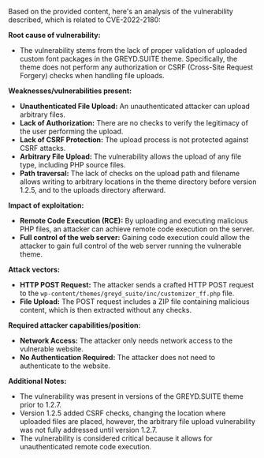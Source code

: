 Based on the provided content, here's an analysis of the vulnerability described, which is related to CVE-2022-2180:

**Root cause of vulnerability:**

- The vulnerability stems from the lack of proper validation of uploaded custom font packages in the GREYD.SUITE theme. Specifically, the theme does not perform any authorization or CSRF (Cross-Site Request Forgery) checks when handling file uploads.

**Weaknesses/vulnerabilities present:**

-   **Unauthenticated File Upload:** An unauthenticated attacker can upload arbitrary files.
-   **Lack of Authorization:** There are no checks to verify the legitimacy of the user performing the upload.
-   **Lack of CSRF Protection:** The upload process is not protected against CSRF attacks.
-   **Arbitrary File Upload:** The vulnerability allows the upload of any file type, including PHP source files.
-   **Path traversal:** The lack of checks on the upload path and filename allows writing to arbitrary locations in the theme directory before version 1.2.5, and to the uploads directory afterward.

**Impact of exploitation:**

-   **Remote Code Execution (RCE):** By uploading and executing malicious PHP files, an attacker can achieve remote code execution on the server.
-   **Full control of the web server:** Gaining code execution could allow the attacker to gain full control of the web server running the vulnerable theme.

**Attack vectors:**

-   **HTTP POST Request:** The attacker sends a crafted HTTP POST request to the `wp-content/themes/greyd_suite/inc/customizer_ff.php` file.
-   **File Upload:** The POST request includes a ZIP file containing malicious content, which is then extracted without any checks.

**Required attacker capabilities/position:**

-   **Network Access:** The attacker only needs network access to the vulnerable website.
-   **No Authentication Required:** The attacker does not need to authenticate to the website.

**Additional Notes:**

-   The vulnerability was present in versions of the GREYD.SUITE theme prior to 1.2.7.
-   Version 1.2.5 added CSRF checks, changing the location where uploaded files are placed, however, the arbitrary file upload vulnerability was not fully addressed until version 1.2.7.
-   The vulnerability is considered critical because it allows for unauthenticated remote code execution.